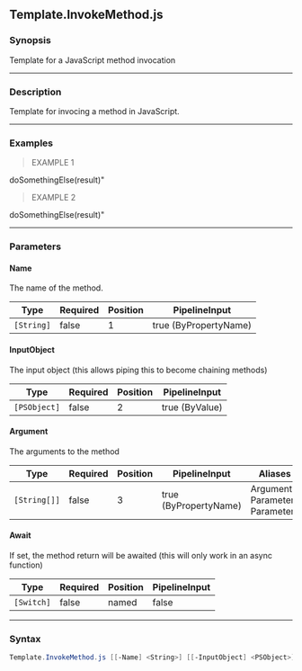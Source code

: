 Template.InvokeMethod.js
------------------------

### Synopsis
Template for a JavaScript method invocation

---

### Description

Template for invocing a method in JavaScript.

---

### Examples
> EXAMPLE 1

doSomethingElse(result)"
> EXAMPLE 2

doSomethingElse(result)"

---

### Parameters
#### **Name**
The name of the method.

|Type      |Required|Position|PipelineInput        |
|----------|--------|--------|---------------------|
|`[String]`|false   |1       |true (ByPropertyName)|

#### **InputObject**
The input object (this allows piping this to become chaining methods)

|Type        |Required|Position|PipelineInput |
|------------|--------|--------|--------------|
|`[PSObject]`|false   |2       |true (ByValue)|

#### **Argument**
The arguments to the method

|Type        |Required|Position|PipelineInput        |Aliases                               |
|------------|--------|--------|---------------------|--------------------------------------|
|`[String[]]`|false   |3       |true (ByPropertyName)|Arguments<br/>Parameter<br/>Parameters|

#### **Await**
If set, the method return will be awaited (this will only work in an async function)

|Type      |Required|Position|PipelineInput|
|----------|--------|--------|-------------|
|`[Switch]`|false   |named   |false        |

---

### Syntax
```PowerShell
Template.InvokeMethod.js [[-Name] <String>] [[-InputObject] <PSObject>] [[-Argument] <String[]>] [-Await] [<CommonParameters>]
```
